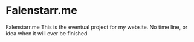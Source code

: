 # Falenstarr.me
Falenstarr.me
This is the eventual project for my website. 
No time line, or idea when it will ever be finished

